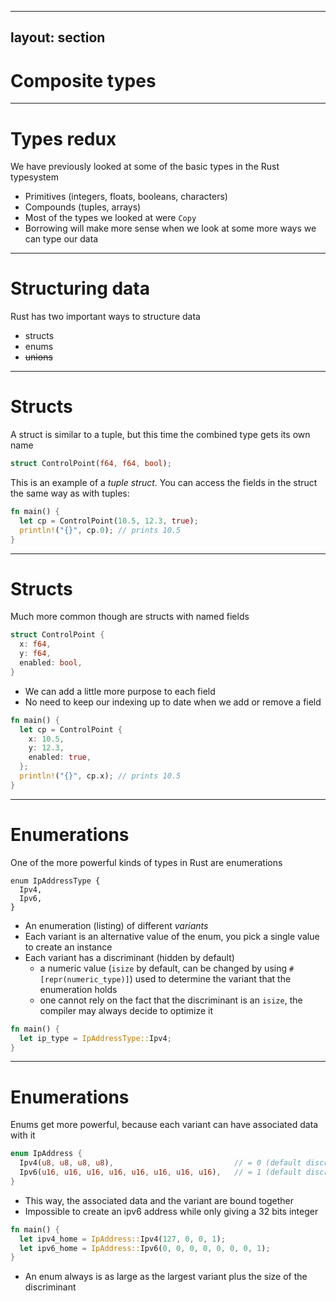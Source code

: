 
---
layout: section
---

# Composite types

---

# Types redux
We have previously looked at some of the basic types in the Rust typesystem

- Primitives (integers, floats, booleans, characters)
- Compounds (tuples, arrays)
- Most of the types we looked at were `Copy`
- Borrowing will make more sense when we look at some more ways we can type
  our data

---

# Structuring data
Rust has two important ways to structure data

* structs
* enums
* ~~unions~~

<!--
- We have unions in Rust, but almost everywhere you will use enums instead.
  Unions become relevant once we start talking about FFI and unsafe Rust code.
-->

---

# Structs
A struct is similar to a tuple, but this time the combined type gets its own name

```rust
struct ControlPoint(f64, f64, bool);
```

<v-click>

This is an example of a *tuple struct*. You can access the fields in the struct
the same way as with tuples:

```rust
fn main() {
  let cp = ControlPoint(10.5, 12.3, true);
  println!("{}", cp.0); // prints 10.5
}
```

</v-click>

<!--
- Note that two tuples with the same fields in the same order are always the
  same type, whereas two structs with different names but the same fields are
  different types.
-->

---

# Structs
Much more common though are structs with named fields

```rust
struct ControlPoint {
  x: f64,
  y: f64,
  enabled: bool,
}
```

* We can add a little more purpose to each field
* No need to keep our indexing up to date when we add or remove a field

<v-click>


```rust {all|2-6|7}
fn main() {
  let cp = ControlPoint {
    x: 10.5,
    y: 12.3,
    enabled: true,
  };
  println!("{}", cp.x); // prints 10.5
}
```

</v-click>

<!--
- Named fields are especially easier in usage, as a type alone will most of
  the time not be enough information to determine the full meaning, here we now
  now that the two floats meant the x and y coordinates and we know what the
  boolean indicated.
- To instantiate (create a value) of a struct we use the syntax shown
- Now, we can use the same `x.y` syntax as with tuples, but we have a nice
  name for referencing our fields instead of having to remember the exact
  field index.
-->

---

# Enumerations
One of the more powerful kinds of types in Rust are enumerations

```rust{all|2|all}
enum IpAddressType {
  Ipv4,
  Ipv6,
}
```

<v-click>

* An enumeration (listing) of different *variants*
* Each variant is an alternative value of the enum, you pick a single value to
  create an instance
* Each variant has a discriminant (hidden by default)
  * a numeric value (`isize` by default, can be changed by using `#[repr(numeric_type)]`) used to determine the variant that the enumeration holds 
  * one cannot rely on the fact that the discriminant is an `isize`, the compiler may always decide to optimize it

</v-click>

<v-click>

```rust
fn main() {
  let ip_type = IpAddressType::Ipv4;
}
```

</v-click>

---

# Enumerations
Enums get more powerful, because each variant can have associated data with
it

```rust
enum IpAddress { 
  Ipv4(u8, u8, u8, u8),                           // = 0 (default discriminant)
  Ipv6(u16, u16, u16, u16, u16, u16, u16, u16),   // = 1 (default discriminant)
}
```

* This way, the associated data and the variant are bound together
* Impossible to create an ipv6 address while only giving a 32 bits integer

```rust
fn main() {
  let ipv4_home = IpAddress::Ipv4(127, 0, 0, 1);
  let ipv6_home = IpAddress::Ipv6(0, 0, 0, 0, 0, 0, 0, 1);
}
```

* An enum always is as large as the largest variant plus the size of the discriminant

<div style="margin-left:auto; margin-right:auto; display:block; width:100%;">

<LightOrDark>
    <template #dark>
        <div style="padding: 20px; background-color:#1b1b1b; border-radius: var(--slidev-code-radius) !important;">
            <img src="/images/A2-enum-memory-dark.drawio.svg"/>
        </div>
    </template>
    <template #light>
        <div style="padding: 20px; background-color:#F8F8F8; border-radius: var(--slidev-code-radius) !important;">
          <img src="/images/A2-enum-memory-light.drawio.svg"/>
        </div>
    </template>
</LightOrDark>

</div>
